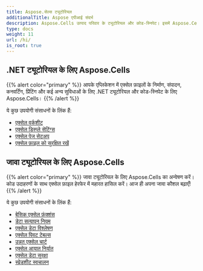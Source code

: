 ```yaml
---
title: Aspose.सेल्स ट्यूटोरियल
additionalTitle: Aspose एपीआई संदर्भ
description: Aspose.Cells उत्पाद परिवार के ट्यूटोरियल और कोड-स्निपेट। इसमें Aspose.Cells के उपयोग के बुनियादी और उन्नत ट्यूटोरियल शामिल हैं।
type: docs
weight: 11
url: /hi/
is_root: true
---
```


## .NET ट्यूटोरियल के लिए Aspose.Cells
{{% alert color="primary" %}}
आपके एप्लिकेशन में एक्सेल फ़ाइलों के निर्माण, संपादन, कनवर्टिंग, प्रिंटिंग और कई अन्य सुविधाओं के लिए .NET ट्यूटोरियल और कोड-स्निपेट के लिए Aspose.Cells। 
{{% /alert %}}

ये कुछ उपयोगी संसाधनों के लिंक हैं:
 
- [एक्सेल वर्कशीट](./net/excel-worksheet-csharp-tutorials/)
- [एक्सेल डिस्प्ले सेटिंग्स](./net/excel-display-settings-csharp-tutorials)
- [एक्सेल पेज सेटअप](./net/excel-page-setup)
- [एक्सेल फ़ाइल को सुरक्षित रखें](./net/protect-excel-file/)

## जावा ट्यूटोरियल के लिए Aspose.Cells
{{% alert color="primary" %}}
जावा ट्यूटोरियल के लिए Aspose.Cells का अन्वेषण करें। कोड उदाहरणों के साथ एक्सेल फ़ाइल हेरफेर में महारत हासिल करें। आज ही अपना जावा कौशल बढ़ाएँ!
{{% /alert %}}

ये कुछ उपयोगी संसाधनों के लिंक हैं:
- [बेसिक एक्सेल फ़ंक्शंस](./java/basic-excel-functions/)
- [डेटा सत्यापन नियम](./java/data-validation-rules/)
- [एक्सेल डेटा विश्लेषण](./java/excel-data-analysis/)
- [एक्सेल पिवट टेबल्स](./java/excel-pivot-tables/)
- [उन्नत एक्सेल चार्ट](./java/advanced-excel-charts/)
- [एक्सेल आयात निर्यात](./java/excel-import-export/)
- [एक्सेल डेटा सुरक्षा](./java/excel-data-security/)
- [स्प्रेडशीट स्वचालन](./java/spreadsheet-automation/)